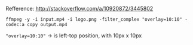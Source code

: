 Refference: http://stackoverflow.com/a/10920872/3445802

```
ffmpeg -y -i input.mp4 -i logo.png -filter_complex "overlay=10:10" -codec:a copy output.mp4
```

`"overlay=10:10"` -> is left-top position, with 10px x 10px
